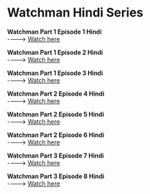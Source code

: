 # **Watchman Hindi Series**

**Watchman Part 1 Episode 1 Hindi**  
----> [Watch here](https://www.bitchute.com/video/vO6UFUgYRAeY/)

**Watchman Part 1 Episode 2 Hindi**  
----> [Watch here](https://www.bitchute.com/video/uS2zdY5kL3KJ)

**Watchman Part 1 Episode 3 Hindi**  
----> [Watch here](https://www.bitchute.com/video/XDSF4DaXCnu1)

**Watchman Part 2 Episode 4 Hindi**  
----> [Watch here](https://www.bitchute.com/video/ix5G2IAc8vD1/)

**Watchman Part 2 Episode 5 Hindi**  
----> [Watch here](https://www.bitchute.com/video/s72HFex1aeZ6/)

**Watchman Part 2 Episode 6 Hindi**  
----> [Watch here](https://www.bitchute.com/video/nYkeaOKxf5Oi/)




 **Watchman Part 3 Episode 7 Hindi**  
----> [Watch here]()


 **Watchman Part 3 Episode 8 Hindi**  
----> [Watch here](https://www.bitchute.com/video/bS435jNJD1pF/)




















